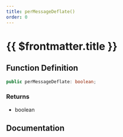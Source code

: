 ```yaml
---
title: perMessageDeflate()
order: 0
---
```


# {{ $frontmatter.title }}

## Function Definition

```ts
public perMessageDeflate: boolean;
```

### Returns

* boolean

## Documentation

<!--@include: ./parts/perMessageDeflate.md-->
